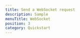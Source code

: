 ```yaml
---
title: Send a WebSocket request
description: Sample
menuTitle: WebSocket
position: 3
category: Quickstart
---
```

